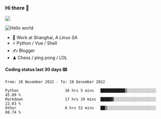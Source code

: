 ### Hi there 👋
![](https://komarev.com/ghpvc/?username=Xuhandsome)


<img src="https://github-readme-stats.vercel.app/api?username=XuHandsome&show_icons=true&theme=merko" alt="Hello world">

<br/>

- 🍻  Work at Shanghai, _A Linux SA_
- ⚡  Python / Vue / Shell
- ✍️  Blogger
- ♟  Chess / ping pong / LOL

#### Coding status last 30 days ⌨️

<!--START_SECTION:waka-->

```text
From: 28 November 2022 - To: 28 December 2022

Python                     36 hrs 5 mins   ███████████▒░░░░░░░░░░░░░   45.89 %
Markdown                   17 hrs 19 mins  █████▓░░░░░░░░░░░░░░░░░░░   22.03 %
Other                      6 hrs 52 mins   ██▒░░░░░░░░░░░░░░░░░░░░░░   08.74 %
```

<!--END_SECTION:waka-->
